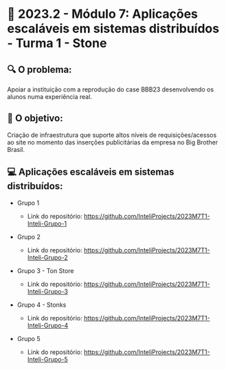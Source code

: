 # 🙋‍ 2023.2 - Módulo 7: Aplicações escaláveis em sistemas distribuídos - Turma 1 - Stone

## 🔍 O problema:

Apoiar a instituição com a reprodução do case BBB23 desenvolvendo os alunos numa experiência real.


## 🎯 O objetivo:

Criação de infraestrutura que suporte altos níveis de requisições/acessos ao site no momento das inserções publicitárias da empresa no Big Brother Brasil.


## 💻 Aplicações escaláveis em sistemas distribuídos: 

- Grupo 1 
  - Link do repositório: https://github.com/InteliProjects/2023M7T1-Inteli-Grupo-1

- Grupo 2 
  - Link do repositório: https://github.com/InteliProjects/2023M7T1-Inteli-Grupo-2

- Grupo 3 - Ton Store
  - Link do repositório: https://github.com/InteliProjects/2023M7T1-Inteli-Grupo-3

- Grupo 4 - Stonks
  - Link do repositório: https://github.com/InteliProjects/2023M7T1-Inteli-Grupo-4

- Grupo 5 
  - Link do repositório: https://github.com/InteliProjects/2023M7T1-Inteli-Grupo-5







